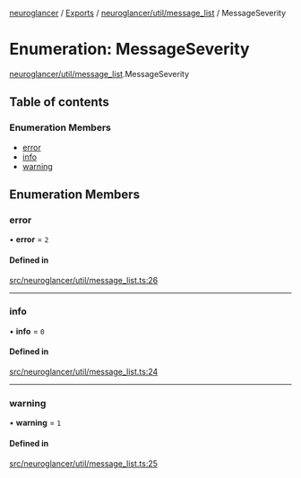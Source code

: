 [neuroglancer](../README.md) / [Exports](../modules.md) / [neuroglancer/util/message\_list](../modules/neuroglancer_util_message_list.md) / MessageSeverity

# Enumeration: MessageSeverity

[neuroglancer/util/message_list](../modules/neuroglancer_util_message_list.md).MessageSeverity

## Table of contents

### Enumeration Members

- [error](neuroglancer_util_message_list.MessageSeverity.md#error)
- [info](neuroglancer_util_message_list.MessageSeverity.md#info)
- [warning](neuroglancer_util_message_list.MessageSeverity.md#warning)

## Enumeration Members

### error

• **error** = ``2``

#### Defined in

[src/neuroglancer/util/message_list.ts:26](https://github.com/ActiveBrainAtlas2/neuroglancer/blob/91617476/src/neuroglancer/util/message_list.ts#L26)

___

### info

• **info** = ``0``

#### Defined in

[src/neuroglancer/util/message_list.ts:24](https://github.com/ActiveBrainAtlas2/neuroglancer/blob/91617476/src/neuroglancer/util/message_list.ts#L24)

___

### warning

• **warning** = ``1``

#### Defined in

[src/neuroglancer/util/message_list.ts:25](https://github.com/ActiveBrainAtlas2/neuroglancer/blob/91617476/src/neuroglancer/util/message_list.ts#L25)
